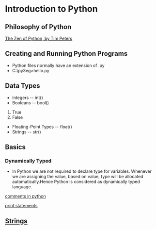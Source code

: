 # Introduction to Python

## Philosophy of Python

[The Zen of Python, by Tim Peters](https://github.com/anilkatragadda/DataEngineeringTraining/blob/87438f4f90c53210c63d36b266137e96afb258a9/The%20Zen%20of%20Python.md)

## Creating and Running Python Programs

 - Python files normally have an extension of .py
 - C:\py3eg\>hello.py


## Data Types

 - Integers -- int()
 - Booleans -- bool()
 1. True
 2. False

 - Floating-Point Types -- float()
 - Strings -- str()

## Basics

### Dynamically Typed
 - In Python we are not required to declare type for variables. Whenever we are assigning the value, based on value, type will be allocated automatically.Hence Python is considered as dynamically typed language.

[comments in python](https://github.com/anilkatragadda/DataEngineeringTraining/blob/84b7dd5bbaa29dbd19cc8b3567a528db14cd493a/comments.md)

[print statements](https://github.com/anilkatragadda/DataEngineeringTraining/blob/b0353faee80e4a9113ca7a6c66cb1f6be49fe6a2/print%20statements.md)

## [Strings](https://github.com/anilkatragadda/DataEngineeringTraining/blob/44577d09e9de4cb6b2ac511aba3b2b0071cc56f0/Strings.md)
